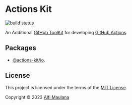 # Actions Kit

[![build status](https://img.shields.io/github/actions/workflow/status/threeal/actions-kit/build.yml?branch=main)](https://github.com/threeal/actions-kit/actions/workflows/build.yml)

An Additional [GitHub ToolKit](https://github.com/actions/toolkit) for developing [GitHub Actions](https://github.com/features/actions).

## Packages

- [@actions-kit/io](./packages/io/README.md).

## License

This project is licensed under the terms of the [MIT License](./LICENSE).

Copyright © 2023 [Alfi Maulana](https://github.com/threeal)
